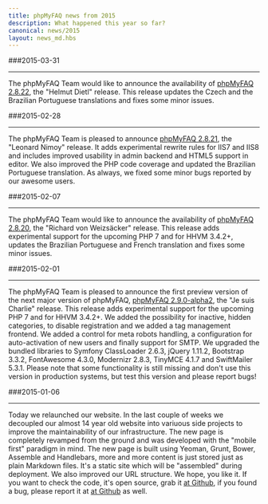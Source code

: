 ```yaml
---
title: phpMyFAQ news from 2015
description: What happened this year so far?
canonical: news/2015
layout: news_md.hbs
---
```


###2015-03-31
* * *
The phpMyFAQ Team would like to announce the availability of [phpMyFAQ 2.8.22](/download), the "Helmut Dietl"
release. This release updates the Czech and the Brazilian Portuguese translations and fixes some minor issues.

###2015-02-28
* * *
The phpMyFAQ Team is pleased to announce [phpMyFAQ 2.8.21](/download), the "Leonard Nimoy" release. It adds experimental
rewrite rules for IIS7 and IIS8 and includes improved usability in admin backend and HTML5 support in editor. We also
improved the PHP code coverage and updated the Brazilian Portuguese translation. As always, we fixed some minor bugs
reported by our awesome users.

###2015-02-07
* * *
The phpMyFAQ Team would like to announce the availability of [phpMyFAQ 2.8.20](/download), the "Richard von Weizsäcker"
release. This release adds experimental support for the upcoming PHP 7 and for HHVM 3.4.2+, updates the Brazilian
Portuguese and French translation and fixes some minor issues.

###2015-02-01
* * *
The phpMyFAQ Team is pleased to announce the first preview version of the next major version of phpMyFAQ, 
[phpMyFAQ 2.9.0-alpha2](/download), the "Je suis Charlie" release. This release adds experimental support for the 
upcoming PHP 7 and for HHVM 3.4.2+. We added the possibility for inactive, hidden categories, to disable registration 
and we added a tag management frontend. We added a control for meta robots handling, a configuration for auto-activation 
of new users and finally support for SMTP. We upgraded the bundled libraries to Symfony ClassLoader 2.6.3, jQuery 
1.11.2, Bootstrap 3.3.2, FontAwesome 4.3.0, Modernizr 2.8.3, TinyMCE 4.1.7 and SwiftMailer 5.3.1. Please note that some 
functionality is still missing and don't use this version in production systems, but test this version and please report 
bugs!

###2015-01-06
* * *
Today we relaunched our website. In the last couple of weeks we decoupled our almost 14 year old website into variuous
side projects to improve the maintainability of our infrastructure. The new page is completely revamped from the ground
and was developed with the "mobile first" paradigm in mind.
The new page is built using Yeoman, Grunt, Bower, Assemble and Handlebars, more and more content is just stored 
just as plain Markdown files. It's a static site which will be "assembled" during deployment. We also improved our URL 
structure. We hope, you like it. If you want to check the code, it's open source, grab it <a rel="nofollow" 
target="_blank" href="https://github.com/phpMyFAQ/www.phpmyfaq.de">at Github</a>, if you  found a bug, please report it 
at <a rel="nofollow" target="_blank" href="https://github.com/phpMyFAQ/www.phpmyfaq.de/issues">at Github</a> as well.
